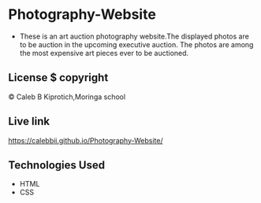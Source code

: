 # Photography-Website
* These is an art auction photography website.The displayed photos are to be auction in the upcoming executive auction. The photos are among the most expensive art pieces ever to be auctioned.

## License $ copyright
  © Caleb B Kiprotich,Moringa school

## Live link
https://calebbii.github.io/Photography-Website/

## Technologies Used
* HTML
* CSS
